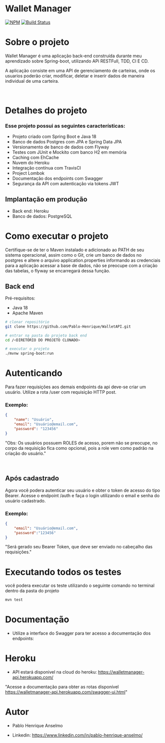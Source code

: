 # Wallet Manager 
[![NPM](https://img.shields.io/npm/l/react)](https://github.com/Pablo-Henrique/WalletAPI/blob/master/LICENSE) 
[![Build Status](https://travis-ci.org/azu/travis-badge.svg?branch=master)](https://travis-ci.org/Pablo-Henrique/WalletAPI)

# Sobre o projeto

Wallet Manager é uma aplicação back-end construída durante meu aprendizado sobre Spring-boot, utilizando APi RESTFull, TDD, CI E CD.

A aplicação consiste em uma API de gerenciamento de carteiras, onde os usuarios poderão criar, modificar, deletar e inserir dados de maneira individual de uma carteira.  

<Br>

# Detalhes do projeto
### Esse projeto possui as seguintes características:

- Projeto criado com Spring Boot e Java 18
- Banco de dados Postgres com JPA e Spring Data JPA
- Versionamento de banco de dados com Flyway
- Testes com JUnit e Mockito com banco H2 em memória
- Caching com EhCache
- Nuvem do Heroku
- Integração contínua com TravisCI
- Project Lombok
- Documentação dos endpoints com Swagger
- Segurança da API com autenticação via tokens JWT

## Implantação em produção
- Back end: Heroku
- Banco de dados: PostgreSQL

# Como executar o projeto

Certifique-se de ter o Maven instalado e adicionado ao PATH de seu sistema operacional, assim como o Git, crie um banco de dados no postgres e altere o arquivo application.properties informando as credenciais para a aplicação acessar a base de dados, não se preocupe com a criação das tabelas, o flyway se encarregará dessa função.

## Back end
Pré-requisitos: 
- Java 18
- Apache Maven

```bash
# clonar repositório
git clone https://github.com/Pablo-Henrique/WalletAPI.git

# entrar na pasta do projeto back end
cd /<DIRETÓRIO DO PROJETO CLONADO>

# executar o projeto
./mvnw spring-boot:run
```

# Autenticando
Para fazer requisições aos demais endpoints da api deve-se criar um usuário. Utilize a rota /user com requisição HTTP post.
### Exemplo:
```Json
{
	"name": "Usuário",
	"email": "Usuário@email.com",
	"password": "123456"
}
```

"Obs: Os usuários possuem ROLES de acesso, porem não se preocupe, no corpo da requisição fica como opcional, pois a role vem como padrão na criação do usuário." 

<br>

## Após cadastrado

Agora você podera autenticar seu usuário e obter o token de acesso do tipo Bearer. Acesse o endpoint /auth e faça o login utilizando o email e senha do usuário cadastrado.

### Exemplo:
```Json
{
	"email": "Usuário@email.com",
	"password":"123456"
}
```
"Será gerado seu Bearer Token, que deve ser enviado no cabeçalho das requisições."


# Executando todos os testes
você podera executar os teste utilizando o seguinte comando no terminal dentro da pasta do projeto

```bash
mvn test
```

# Documentação
- Utilize a interface do Swagger para ter acesso a documentação dos endpoints: 



# Heroku

- API estará disponivel na cloud do heroku: https://walletmanager-api.herokuapp.com/

"Acesse a documentação para obter as rotas disponível https://walletmanager-api.herokuapp.com/swagger-ui.html"
# Autor

- Pablo Henrique Anselmo

- Linkedin: https://www.linkedin.com/in/pablo-henrique-anselmo/

